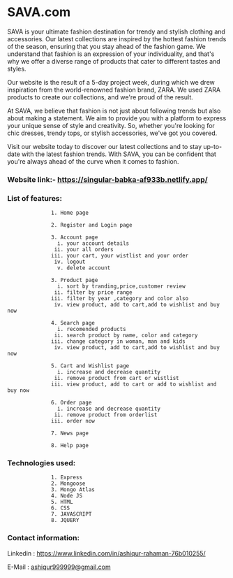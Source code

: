 # SAVA.com

SAVA is your ultimate fashion destination for trendy and stylish clothing and accessories. Our latest collections are inspired by the hottest fashion trends of the season, ensuring that you stay ahead of the fashion game. We understand that fashion is an expression of your individuality, and that's why we offer a diverse range of products that cater to different tastes and styles.

Our website is the result of a 5-day project week, during which we drew inspiration from the world-renowned fashion brand, ZARA. We used ZARA products to create our collections, and we're proud of the result.

At SAVA, we believe that fashion is not just about following trends but also about making a statement. We aim to provide you with a platform to express your unique sense of style and creativity. So, whether you're looking for chic dresses, trendy tops, or stylish accessories, we've got you covered.

Visit our website today to discover our latest collections and to stay up-to-date with the latest fashion trends. With SAVA, you can be confident that you're always ahead of the curve when it comes to fashion.


### Website link:- https://singular-babka-af933b.netlify.app/

### List of features: 

                  1. Home page
                  
                  2. Register and Login page
                  
                  3. Account page
                    i. your account details
                   ii. your all orders 
                  iii. your cart, your wistlist and your order
                   iv. logout
                    v. delete account
                  
                  3. Product page
                    i. sort by tranding,price,customer review
                   ii. filter by price range
                  iii. filter by year ,category and color also
                   iv. view product, add to cart,add to wishlist and buy now
                  
                  4. Search page
                    i. recomended products
                   ii. search product by name, color and category
                  iii. change category in woman, man and kids
                   iv. view product, add to cart,add to wishlist and buy now
                  
                  5. Cart and Wishlist page
                    i. increase and decrease quantity
                   ii. remove product from cart or wistlist
                  iii. view product, add to cart or add to wishlist and buy now
                  
                  6. Order page
                    i. increase and decrease quantity
                   ii. remove product from orderlist
                  iii. order now
                  
                  7. News page
                  
                  8. Help page
                  
### Technologies used: 
                  
                  1. Express
                  2. Mongoose 
                  3. Mongo Atlas
                  4. Node JS
                  5. HTML
                  6. CSS
                  7. JAVASCRIPT
                  8. JQUERY
 ### Contact information:
 
   Linkedin : https://www.linkedin.com/in/ashiqur-rahaman-76b010255/
   
   E-Mail : ashiqur999999@gmail.com
